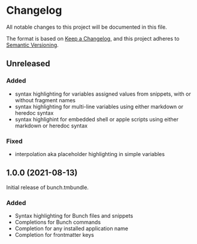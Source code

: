 # Changelog

All notable changes to this project will be documented in this file.

The format is based on [Keep a Changelog](https://keepachangelog.com/en/1.0.0/),
and this project adheres to [Semantic Versioning](https://semver.org/spec/v2.0.0.html).


## Unreleased

### Added

- syntax highlighting for variables assigned values from snippets, with or
  without fragment names
- syntax highlighting for multi-line variables using either markdown or
  heredoc syntax
- syntax highlighint for embedded shell or apple scripts using either markdown
  or heredoc syntax

### Fixed

- interpolation aka placeholder highlighting in simple variables

## 1.0.0 (2021-08-13)

Initial release of bunch.tmbundle.

### Added

- Syntax highlighting for Bunch files and snippets
- Completions for Bunch commands
- Completion for any installed application name
- Completion for frontmatter keys

